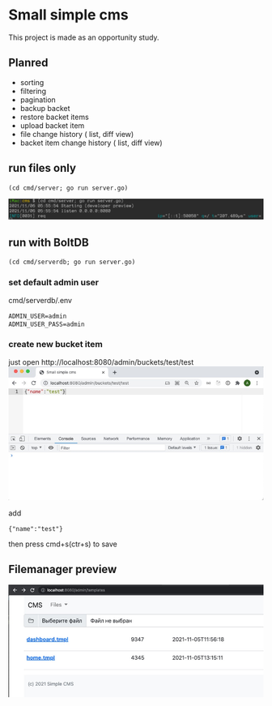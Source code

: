 # Small simple cms

This project is made as an opportunity study.

## Planred

- sorting
- filtering
- pagination
- backup backet
- restore backet items
- upload backet item
- file change history ( list, diff view)
- backet item change history ( list, diff view)


## run files only
```
(cd cmd/server; go run server.go)
```
![tmpls](https://github.com/alexsuslov/cms/raw/main/cmd/server/static/images/run.jpg)


## run with BoltDB
```
(cd cmd/serverdb; go run server.go)
```

### set default admin user 

cmd/serverdb/.env
```
ADMIN_USER=admin
ADMIN_USER_PASS=admin
```

### create new bucket item
just open http://localhost:8080/admin/buckets/test/test
![tmpls](https://github.com/alexsuslov/cms/raw/main/cmd/serverdb/static/images/new.jpg)

add 
```
{"name":"test"}
```
then press cmd+s(ctr+s) to save

## Filemanager preview

![tmpls](https://github.com/alexsuslov/cms/raw/main/cmd/server/static/images/tmpls.jpg)
